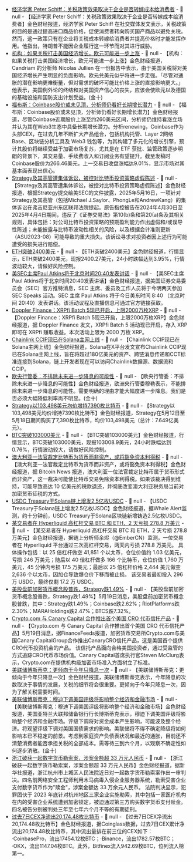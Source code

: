 - [经济学家 Peter Schiff：关税政策效果取决于企业是否转嫁成本给消费者]() - 📰 null - 【经济学家 Peter Schiff：关税政策效果取决于企业是否转嫁成本给消费者】金色财经报道，经济学家 Peter Schiff 在社交媒体发文表示，关税政策的目的是通过提高进口商品价格，促使消费者转向购买国产商品以避免关税。然而，这一政策只有在企业将关税成本转嫁给消费者并提高价格时才能发挥作用。他指出，特朗普不能因企业履行这一环节而对其进行威胁。
- [机构：如果关税打击美国经济增长，欧元可能进一步上涨]() - 📰 null - 【机构：如果关税打击美国经济增长，欧元可能进一步上涨】金色财经报道，Candriam 的分析师 Nicolas Jullien 在一份报告中表示，由于美国关税将对美国经济增长产生明显的负面影响，欧元兑美元似乎将进一步走强。「尽管对通胀的潜在影响更难衡量，但对需求的破坏可能比价格上涨的直接影响更大。」他表示，美国例外论的终结和对美国资产信心的丧失，应该会使欧元以及德国的基础设施和国防支出计划受益。(金十)
- [福布斯：Coinbase股价或未见顶，分析师仍看好长期增长潜力](https://www.forbes.com/sites/greatspeculations/2025/05/19/should-you-buy-coin-stock-at-260/) - 📰 null - 【福布斯：Coinbase股价或未见顶，分析师仍看好长期增长潜力】金色财经报道，尽管Coinbase近期股价上涨至约260美元区间，分析师仍维持看涨立场并认为其在Web3生态中具备长期增长潜力。分析renewing，Coinbase作为头部CEX，在过去几年不断扩大产品组合，包括机构托管、Layer 2网络 Base、区块链分析工具及 Web3 钱包等，为其构建了多元化的增长引擎，预计其股价将继续受益于加密市场复苏，尤其是在 ETF 获批、监管政策逐步明朗的背景下，其交易量、手续费收入和订阅业务有望提升。截至发稿时Coinbase股价为266.46美元，上一交易日收盘涨幅达9.01%，显示市场对其基本面表现出信心。
- [Strategy及其高管遭集体诉讼，被控对比特币投资策略虚假陈述]() - 📰 null - 【Strategy及其高管遭集体诉讼，被控对比特币投资策略虚假陈述】金色财经报道，根据Strategy提交给美SEC的文件披露，2025年5月16日，一项针对Strategy及其高管（包括Michael J.Saylor、PhongLe和AndrewKang）的集体诉讼在弗吉尼亚州东区联邦法院提起。原告指控被告在2024年4月30日至2025年4月4日期间，违反了《证券交易法》第10(b)条和第20(a)条及其相关规则，具体包括：对公司比特币投资策略的预期盈利能力作出虚假和/或误导性陈述；未能披露与比特币波动性相关的风险，以及根据会计准则更新（ASU2023-08）可能导致的重大损失。该诉讼寻求对投资者因上述行为可能遭受的损失进行赔偿。
- [ETH突破2400美元]() - 📰 null - 【ETH突破2400美元】金色财经报道，行情显示，ETH突破2400美元，现报2400.27美元，24小时跌幅达到3.95%，行情波动较大，请做好风险控制。
- [美SEC主席Paul Atkins将于北京时间20:40发表讲话](https://x.com/SECGov/status/1924439682374312432) - 📰 null - 【美SEC主席Paul Atkins将于北京时间20:40发表讲话】金色财经报道，据美国证券交易委员会（SEC）官方推特消息，SEC 主席、委员及工作人员将于今明两天参加 SEC Speaks 活动。SEC 主席 Paul Atkins 将于今日美东时间 8:40 （北京时间 20:40）发表讲话。该活动议程及直播信息可通过官方链接获取。
- [Doppler Finance：XRPfi Batch 5现已开启，上限2000万枚XRP](https://x.com/doppler_fi/status/1922986173192077438) - 📰 null - 【Doppler Finance：XRPfi Batch 5现已开启，上限2000万枚XRP】金色财经报道，据 Doppler Finance 发文，XRPfi Batch 5 活动现已开启，存入 XRP 即可在 XRPfi 赚取收益。本次活动上限为 2000 万枚 XRP。
- [Chainlink CCIP现已在Solana主网上线](https://x.com/solana/status/1924437103091306986) - 📰 null - 【Chainlink CCIP现已在Solana主网上线】金色财经报道，Solana在X平台发文宣布Chainlink CCIP现已在Solana主网上线，旨在将超过180亿美元的资产、跨链消息传递和CCT标准连接到Solana，链上开发者现在可以访问Chainlink数据源、数据流和CCIP。
- [欧央行管委：不排除未来进一步降息的可能性]() - 📰 null - 【欧央行管委：不排除未来进一步降息的可能性】金色财经报道，欧洲央行管委穆勒表示，不能排除未来进一步降息的可能性。需要明确的理由才能大幅度进一步降息。我们是否必须大幅降低利率尚不明显。(金十)
- [Strategy以103,498美元均价增持7390枚比特币](https://x.com/saylor/status/1924435660309467477?s=46) - 📰 null - 【Strategy以103,498美元均价增持7390枚比特币】金色财经报道，Strategy在5月12日至5月18日期间购买了7,390枚比特币，均价103,498美元（总计：7.649亿美元）。
- [BTC突破103000美元]() - 📰 null - 【BTC突破103000美元】金色财经报道，行情显示，BTC突破103000美元，现报103008.9美元，24小时跌幅达到0.76%，行情波动较大，请做好风险控制。
- [澳大利亚一法官裁定比特币为货币而非资产，或将豁免资本利得税]() - 📰 null - 【澳大利亚一法官裁定比特币为货币而非资产，或将豁免资本利得税】金色财经报道，据 Bitcoin News 报道，澳大利亚一位法官裁定比特币属于货币形式而非资产，这一裁决可能使比特币交易免除资本利得税。如果该裁决得到维持，可能导致高达 10 亿美元的税款退还，并彻底改变澳大利亚税务局当前对加密货币征税的方式。
- [USDC Treasury于Solana链上增发2.5亿枚USDC]() - 📰 null - 【USDC Treasury于Solana链上增发2.5亿枚USDC】金色财经报道，据Whale Alert监测，约十分钟前，USDC Treasury于Solana区块链新增铸造2.5亿枚USDC。
- [某交易者在 Hyperliquid 高杠杆交易 BTC 和 ETH，2 天亏损 278.8 万美元]() - 📰 null - 【某交易者在 Hyperliquid 高杠杆交易 BTC 和 ETH，2 天亏损 278.8 万美元】金色财经报道，据链上分析师余烬（@EmberCN）监测，一位交易者在 Hyperliquid 平台通过三次高杠杆交易，两天内亏损 278.8 万美元。 
具体操作包括：以 25 倍杠杆做空 41,851 个以太币，仓位价值约 1.03 亿美元，亏损 246 万美元；随后以 40 倍杠杆做多 166 个比特币，仓位价值 1,760 万美元，45 分钟内亏损 17.5 万美元；最后以 25 倍杠杆价格 2,444 美元做空 2,636 个以太币，因加仓导致爆仓价下移而被止损。 
该交易者最初投入 296 万 USDC，最终仅剩 17.2 万 USDC。
- [美股盘前加密货币概念股普跌，Strategy跌1.49%]() - 📰 null - 【美股盘前加密货币概念股普跌，Strategy跌1.49%】5月19日消息，美股盘前加密货币概念股普跌，其中：Strategy跌1.49%；Coinbase跌2.62%；RiotPlatforms跌2.30%；MARAHoldings跌2.47%；BTCS跌7.32%。
- [Crypto.com 与 Canary Capital 合作推出首个美国 CRO 代币信托产品]() - 📰 null - 【Crypto.com 与 Canary Capital 合作推出首个美国 CRO 代币信托产品】5月19日消息，据FinanceFeeds报道，加密货币交易所Crypto.com与美国Canary CapitalGroup合作推出CanaryCRO信托产品，这是美国首个提供CRO代币投资机会的产品。 
该信托产品面向合格美国投资者，通过受监管的方式追踪CRO代币市场价值。Canary Capital首席执行官Steven McClurg表示，Crypto.com在提供机构级加密市场准入方面树立了标准。
- [美联储博斯蒂克：更倾向于今年只降息一次]() - 📰 null - 【美联储博斯蒂克：更倾向于今年只降息一次】金色财经报道，美联储博斯蒂克表示，今年降息的次数取决于事情的发展，关税的细节将会很重要。更倾向于今年只降息一次，因为了解关税需要时间。
- [美联储博斯蒂克：穆迪下调美国评级将影响整个经济和金融市场]() - 📰 null - 【美联储博斯蒂克：穆迪下调美国评级将影响整个经济和金融市场】金色财经报道，美国亚特兰大联邦储备银行行长博斯蒂克表示，穆迪下调美国评级将影响整个经济和金融市场。评级下调将对资金成本产生影响，可能波及整个经济。将观望评级下调对美国国债需求的影响。美联储将不得不确定降级将如何影响本已不稳定的前景。考虑到家庭资产负债表状况和最近的通胀，目前还不清楚消费者能否承担关税的全部成本。需等待三到六个月，以观察不确定性如何逐步消散。(金十)
- [浙江破获一起数字货币勒索案，涉案金额超 33 万元人民币]() - 📰 null - 【浙江破获一起数字货币勒索案，涉案金额超 33 万元人民币】金色财经报道，据新华社报道，浙江杭州市上城区人民法院近日对一起数字货币勒索案作出一审判决。四名前网络安全工程师利用木马病毒入侵企业服务器系统，勒索受害企业支付数字货币作为"赎金"，涉案金额达 33 万余元人民币。 
法院判决显示，犯罪团伙于 2023 年底针对杭州地区三家企业实施勒索，其中包括一家医疗机构在内的受害企业系统遭到加密锁定，被迫通过第三方购买数字货币支付赎金。四名被告分别被判处三年至七年六个月不等的有期徒刑。
- [过去7日CEX净流出20,174.48枚比特币]() - 📰 null - 【过去7日CEX净流出20,174.48枚比特币】金色财经报道，据Coinglass数据，过去7日CEX累计净流出20,174.48枚比特币，其中流出量排在前三位的CEX如下：·CoinbasePro，流出17454.12枚BTC；·Binance，流出1782.57枚BTC；·OKX，流出1147.04枚BTC。此外，Bitfinex流入942.69枚BTC，位列流入榜第一。
